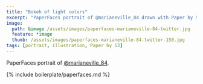 ```yaml
---
title: "Bokeh of light colors"
excerpt: "PaperFaces portrait of @marianeville_84 drawn with Paper by 53 on an iPad."
image: 
  path: &image /assets/images/paperfaces-marianeville-84-twitter.jpg 
  feature: *image
  thumb: /assets/images/paperfaces-marianeville-84-twitter-150.jpg
tags: [portrait, illustration, Paper by 53]
---
```


PaperFaces portrait of [@marianeville_84](http://twitter.com/marianeville_84).

{% include boilerplate/paperfaces.md %}
